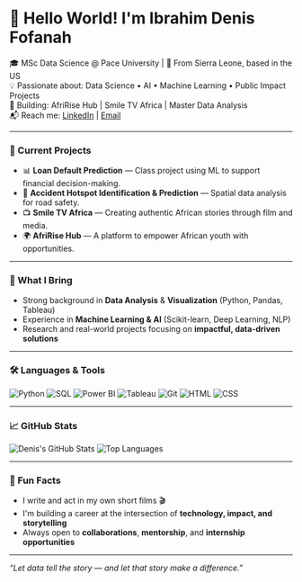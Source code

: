 # 👋 Hello World! I'm Ibrahim Denis Fofanah

🎓 MSc Data Science @ Pace University | 📍 From Sierra Leone, based in the US  
💡 Passionate about: Data Science • AI • Machine Learning • Public Impact Projects  
🚀 Building: AfriRise Hub | Smile TV Africa | Master Data Analysis  
📬 Reach me: [LinkedIn](https://www.linkedin.com/in/ibrahim-denis-fofanah) | [Email](mailto:ibrahimdenisfofanah060@gmail.com)

---

### 🔭 Current Projects
- 📊 **Loan Default Prediction** — Class project using ML to support financial decision-making.
- 🧠 **Accident Hotspot Identification & Prediction** — Spatial data analysis for road safety.
- 📺 **Smile TV Africa** — Creating authentic African stories through film and media.
- 🌍 **AfriRise Hub** — A platform to empower African youth with opportunities.

---

### 💼 What I Bring
- Strong background in **Data Analysis** & **Visualization** (Python, Pandas, Tableau)
- Experience in **Machine Learning & AI** (Scikit-learn, Deep Learning, NLP)
- Research and real-world projects focusing on **impactful, data-driven solutions**

---

### 🛠️ Languages & Tools

![Python](https://img.shields.io/badge/Python-3776AB?style=flat&logo=python&logoColor=white)
![SQL](https://img.shields.io/badge/SQL-4479A1?style=flat&logo=postgresql&logoColor=white)
![Power BI](https://img.shields.io/badge/Power%20BI-F2C811?style=flat&logo=powerbi&logoColor=black)
![Tableau](https://img.shields.io/badge/Tableau-E97627?style=flat&logo=tableau&logoColor=white)
![Git](https://img.shields.io/badge/Git-F05032?style=flat&logo=git&logoColor=white)
![HTML](https://img.shields.io/badge/HTML5-E34F26?style=flat&logo=html5&logoColor=white)
![CSS](https://img.shields.io/badge/CSS3-1572B6?style=flat&logo=css3&logoColor=white)

---

### 📈 GitHub Stats
![Denis's GitHub Stats](https://github-readme-stats.vercel.app/api?username=Denis060&show_icons=true&theme=tokyonight)
![Top Languages](https://github-readme-stats.vercel.app/api/top-langs/?username=Denis060&layout=compact&theme=tokyonight)

---

### 📣 Fun Facts
- I write and act in my own short films 🎬
- I'm building a career at the intersection of **technology, impact, and storytelling**
- Always open to **collaborations**, **mentorship**, and **internship opportunities**

---

*“Let data tell the story — and let that story make a difference.”*

